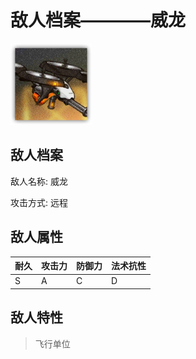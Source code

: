 # 敌人档案————威龙

![威龙](./eneIcons/威龙.png)

## 敌人档案

敌人名称: 威龙

攻击方式: 远程

## 敌人属性

| 耐久      | 攻击力  | 防御力 | 法术抗性 |
|---------|------|-----|------|
| S | A | C | D |

## 敌人特性
> 飞行单位
